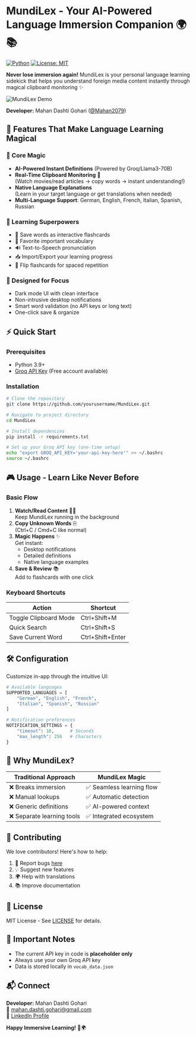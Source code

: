 # MundiLex - Your AI-Powered Language Immersion Companion 🌍📚

[![Python](https://img.shields.io/badge/Python-3.9%2B-blue?logo=python&logoColor=white)](https://python.org)
[![License: MIT](https://img.shields.io/badge/License-MIT-yellow.svg)](https://opensource.org/licenses/MIT)

**Never lose immersion again!** MundiLex is your personal language learning sidekick that helps you understand foreign media content instantly through magical clipboard monitoring ✨

![MundiLex Demo](https://via.placeholder.com/800x400.png?text=MundiLex+Demo+GIF+-+Clipboard+Monitoring+%26+Flashcards)

**Developer:** Mahan Dashti Gohari ([@Mahan2079](mailto:mahan.dashti.gohari@gmail.com))

## 🚀 Features That Make Language Learning Magical

### 🌟 Core Magic
- **AI-Powered Instant Definitions** (Powered by Groq/Llama3-70B)
- **Real-Time Clipboard Monitoring** 👀  
  (Watch movies/read articles → copy words → instant understanding!)
- **Native Language Explanations**  
  (Learn in your target language _or_ get translations when needed)
- **Multi-Language Support**: German, English, French, Italian, Spanish, Russian

### 🧠 Learning Superpowers
- 📌 Save words as interactive flashcards
- 💖 Favorite important vocabulary
- 🔊 Text-to-Speech pronunciation
- 📥 Import/Export your learning progress
- 🔄 Flip flashcards for spaced repetition

### 🎨 Designed for Focus
- Dark mode UI with clean interface
- Non-intrusive desktop notifications
- Smart word validation (no API keys or long text)
- One-click save & organize

## ⚡ Quick Start

### Prerequisites
- Python 3.9+
- [Groq API Key](https://console.groq.com/keys) (Free account available)

### Installation
```bash
# Clone the repository
git clone https://github.com/yourusername/MundiLex.git

# Navigate to project directory
cd MundiLex

# Install dependencies
pip install -r requirements.txt

# Set up your Groq API key (one-time setup)
echo "export GROQ_API_KEY='your-api-key-here'" >> ~/.bashrc
source ~/.bashrc
```

## 🎮 Usage - Learn Like Never Before

### Basic Flow
1. **Watch/Read Content** 🎥📖  
   Keep MundiLex running in the background
2. **Copy Unknown Words** ⎘  
   (Ctrl+C / Cmd+C like normal)
3. **Magic Happens** ✨  
   Get instant:
   - Desktop notifications
   - Detailed definitions
   - Native language examples
4. **Save & Review** 📚  
   Add to flashcards with one click

### Keyboard Shortcuts
| Action                | Shortcut          |
|-----------------------|-------------------|
| Toggle Clipboard Mode | Ctrl+Shift+M      |
| Quick Search          | Ctrl+Shift+S      |
| Save Current Word     | Ctrl+Shift+Enter  |

## 🛠️ Configuration

Customize in-app through the intuitive UI:
```python
# Available languages
SUPPORTED_LANGUAGES = [
    "German", "English", "French",
    "Italian", "Spanish", "Russian"
]

# Notification preferences
NOTIFICATION_SETTINGS = {
    "timeout": 10,      # Seconds
    "max_length": 256   # Characters
}
```

## 🌈 Why MundiLex?

Traditional Approach               | MundiLex Magic
-----------------------------------|-------------------
❌ Breaks immersion                | ✅ Seamless learning flow
❌ Manual lookups                  | ✅ Automatic detection
❌ Generic definitions             | ✅ AI-powered context
❌ Separate learning tools         | ✅ Integrated ecosystem

## 🤝 Contributing

We love contributors! Here's how to help:
1. 🐛 Report bugs [here](https://github.com/yourusername/MundiLex/issues)
2. 💡 Suggest new features
3. 🌍 Help with translations
4. 📚 Improve documentation

   
## 📜 License

MIT License - See [LICENSE](LICENSE) for details.

## 🚨 Important Notes

- The current API key in code is **placeholder only**
- Always use your own Groq API key
- Data is stored locally in `vocab_data.json`

## 📬 Connect

**Developer:** Mahan Dashti Gohari  
📧 [mahan.dashti.gohari@gmail.com](mailto:mahan.dashti.gohari@gmail.com)  
💼 [LinkedIn Profile](www.linkedin.com/in/mahan-dashti-gohari-601b812b5)

**Happy Immersive Learning!** 🎉🌍
